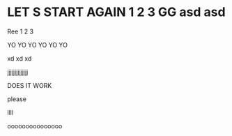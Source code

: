 # LET S START AGAIN 1 2 3 GG asd asd

Ree 1 2 3

YO YO YO YO YO YO

xd xd xd

jjjjjjjjjjjjjj

DOES IT WORK

please

llll

ooooooooooooooo